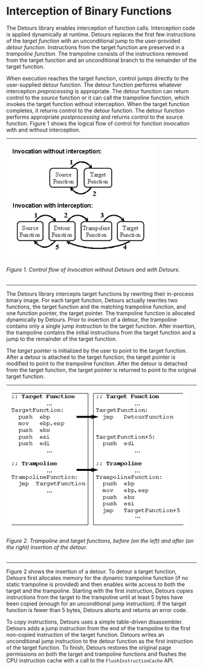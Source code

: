 Interception of Binary Functions
================================

The Detours library enables interception of function calls. Interception
code is applied dynamically at runtime. Detours replaces the first few
instructions of the *target function* with an unconditional jump to the
user-provided *detour function*. Instructions from the target function
are preserved in a *trampoline function*. The trampoline consists of the
instructions removed from the target function and an unconditional
branch to the remainder of the target function.

When execution reaches the target function, control jumps directly to
the user-supplied detour function. The detour function performs whatever
interception *preprocessing* is appropriate. The detour function can
return control to the *source* function or it can call the trampoline
function, which invokes the target function without interception. When
the target function completes, it returns control to the detour
function. The detour function performs appropriate *postprocessing* and
returns control to the source function. Figure 1 shows the logical flow
of control for function invocation with and without interception.

------------------------------------------------------------------------

![](Images/Detours_ovr_Technical_Figure_1.png)

###### Figure 1. Control flow of invocation without Detours and with Detours.

------------------------------------------------------------------------

The Detours library intercepts target functions by rewriting their
in-process binary image. For each target function, Detours actually
rewrites two functions, the target function and the matching trampoline
function, and one function pointer, the target pointer. The trampoline
function is allocated dynamically by Detours. Prior to insertion of a
detour, the trampoline contains only a single jump instruction to the
target function. After insertion, the trampoline contains the initial
instructions from the target function and a jump to the remainder of the
target function.

The *target pointer* is initialized by the user to point to the target
function. After a detour is attached to the target function, the target
pointer is modified to point to the trampoline function. After the
detour is detached from the target function, the target pointer is
returned to point to the original target function.

------------------------------------------------------------------------

![](Images/Detours_ovr_Technical_Figure_2.png)

###### Figure 2. Trampoline and target functions, before (on the left) and after (on the right) insertion of the detour.

------------------------------------------------------------------------

Figure 2 shows the insertion of a detour. To detour a target function,
Detours first allocates memory for the dynamic trampoline function (if
no static trampoline is provided) and then enables write access to both
the target and the trampoline. Starting with the first instruction,
Detours copies instructions from the target to the trampoline until at
least 5 bytes have been copied (enough for an unconditional jump
instruction). If the target function is fewer than 5 bytes, Detours
aborts and returns an error code.

To copy instructions, Detours uses a simple table-driven disassembler.
Detours adds a jump instruction from the end of the trampoline to the
first non-copied instruction of the target function. Detours writes an
unconditional jump instruction to the detour function as the first
instruction of the target function. To finish, Detours restores the
original page permissions on both the target and trampoline functions
and flushes the CPU instruction cache with a call to the
`FlushInstructionCache` API.
